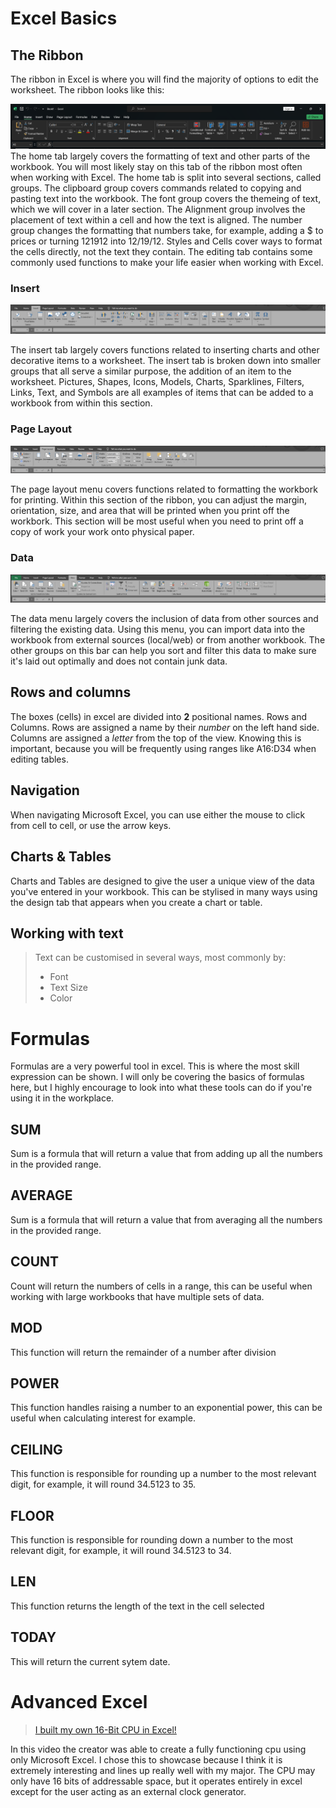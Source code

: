 # Excel Basics

## The Ribbon

The ribbon in Excel is where you will find the majority of options to edit the worksheet. The ribbon looks like this: 

![Excel Ribbon](images/ribbion.png)
The home tab largely covers the formatting of text and other parts of the workbook. You will most likely stay on this tab of the ribbon most often when working with Excel. The home tab is split into several sections, called groups. The clipboard group covers commands related to copying and pasting text into the workbook. The font group covers the themeing of text, which we will cover in a later section. The Alignment group involves the placement of text within a cell and how the text is aligned. The number group changes the formatting that numbers take, for example, adding a $ to prices or turning 121912 into 12/19/12. Styles and Cells cover ways to format the cells directly, not the text they contain. The editing tab contains some commonly used functions to make your life easier when working with Excel. 

### Insert

![Insert Tab](images/insert.png)

The insert tab largely covers functions related to inserting charts and other decorative items to a worksheet. The insert tab is broken down into smaller groups that all serve a similar purpose, the addition of an item to the worksheet. Pictures, Shapes, Icons, Models, Charts, Sparklines, Filters, Links, Text, and Symbols are all examples of items that can be added to a workbook from within this section. 

### Page Layout

![Page Layout](images/pagelayout.png)

The page layout menu covers functions related to formatting the workbork for printing. Within this section of the ribbon, you can adjust the margin, orientation, size, and area that will be printed when you print off the workbork. This section will be most useful when you need to print off a copy of work your work onto physical paper. 

### Data

![Data](images/data.png)

The data menu largely covers the inclusion of data from other sources and filtering the existing data. Using this menu, you can import data into the workbook from external sources (local/web) or from another workbook. The other groups on this bar can help you sort and filter this data to make sure it's laid out optimally and does not contain junk data. 

## Rows and columns

The boxes (cells) in excel are divided into **2** positional names. Rows and Columns. Rows are assigned a name by their *number* on the left hand side. Columns are assigned a *letter* from the top of the view. Knowing this is important, because you will be frequently using ranges like A16:D34 when editing tables. 

## Navigation

When navigating Microsoft Excel, you can use either the mouse to click from cell to cell, or use the arrow keys. 

## Charts & Tables
Charts and Tables are designed to give the user a unique view of the data you've entered in your workbook. This can be stylised in many ways using the design tab that appears when you create a chart or table. 
## Working with text
>Text can be customised in several ways, most commonly by: 
>- Font
>- Text Size
>- Color

# Formulas
Formulas are a very powerful tool in excel. This is where the most skill expression can be shown. I will only be covering the basics of formulas here, but I highly encourage to look into what these tools can do if you're using it in the workplace. 

## SUM
Sum is a formula that will return a value that from adding up all the numbers in the provided range.
## AVERAGE
Sum is a formula that will return a value that from averaging all the numbers in the provided range.
## COUNT
Count will return the numbers of cells in a range, this can be useful when working with large workbooks that have multiple sets of data. 
## MOD
This function will return the remainder of a number after division
## POWER
This function handles raising a number to an exponential power, this can be useful when calculating interest for example. 
## CEILING
This function is responsible for rounding up a number to the most relevant digit, for example, it will round 34.5123 to 35. 
## FLOOR
This function is responsible for rounding down a number to the most relevant digit, for example, it will round 34.5123 to 34. 
## LEN
This function returns the length of the text in the cell selected
## TODAY
This will return the current sytem date. 
# Advanced Excel
> [I built my own 16-Bit CPU in Excel!](https://www.youtube.com/watch?v=5rg7xvTJ8SU)

In this video the creator was able to create a fully functioning cpu using only Microsoft Excel. I chose this to showcase because I think it is extremely interesting and lines up really well with my major. The CPU may only have 16 bits of addressable space, but it operates entirely in excel except for the user acting as an external clock generator. 